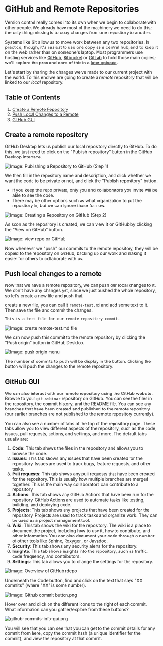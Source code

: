 # GitHub and Remote Repositories

Version control really comes into its own when we begin to collaborate with
other people.  We already have most of the machinery we need to do this; the
only thing missing is to copy changes from one repository to another.

Systems like Git allow us to move work between any two repositories.  In
practice, though, it's easiest to use one copy as a central hub, and to keep it
on the web rather than on someone's laptop.  Most programmers use hosting
services like [GitHub](https://github.com), [Bitbucket](https://bitbucket.org) or
[GitLab](https://gitlab.com/) to hold those main copies; we'll explore the pros
and cons of this in a [later episode](15-hosting).

Let's start by sharing the changes we've made to our current project with the
world. To this end we are going to create a *remote* repository that will be linked to our *local* repository.

## Table of Contents

1. [Create a Remote Repository](#create-a-remote-repository)
2. [Push Local Changes to a Remote](#push-local-changes-to-a-remote)
3. [GitHub GUI](#github-gui)

## Create a remote repository

GitHub Desktop lets us publish our local repository directly to GitHub. To do this, we just need to click on the "Publish repository" button in the GitHub Desktop interface.

![Image: Publishing a Repository to GitHub (Step 1)](fig/github-desktop-publish-repo.png)

We then fill in the repository name and description, and click whether we want the code to be private or not, and click the "Publish repository" button.
    
- if you keep the repo private, only you and collaborators you invite will be able to see the code.
- There may be other options such as what organization to put the repository in, but we can ignore those for now.

![Image: Creating a Repository on GitHub (Step 2)](fig/github-desktop-publish-repo-create.png)

As soon as the repository is created, we can view it on GitHub by clicking the "View on GitHub" button.

![Image: view repo on GitHub](fig/view-on-github.png)

Now whenever we "push" our commits to the remote repository, they will be copied to the repository on GitHub, backing up our work and making it easier for others to collaborate with us.

## Push local changes to a remote

Now that we have a remote repository, we can push our local changes to it. We don't have any changes yet, since we just pushed the whole repository, so let's create a new file and push that.

create a new file, you can call it `remote-test.md` and add some text to it.  Then save the file and commit the changes.

```
This is a test file for our remote repository commit.
```

![Image: create remote-test.md file](fig/create-remote-test-md.png)

We can now push this commit to the remote repository by clicking the "Push origin" button in GitHub Desktop. 

![Image: push origin menu](fig/push-origin.png)

The number of commits to push will be display in the button.  Clicking the button will push the changes to the remote repository.

## GitHub GUI

We can also interact with our remote repository using the GitHub website. Browse to your `git-webinar` repository on GitHub. You can see the files in the repository, the commit history, and the README file. You can see any branches that have been created and published to the remote repository (our earlier branches are not published to the remote repository currently).

You can also see a number of tabs at the top of the repository page. These tabs allow you to view different aspects of the repository, such as the code, issues, pull requests, actions, and settings, and more. The default tabs usually are:

1. **Code**: This tab shows the files in the repository and allows you to browse the code.
2. **Issues**: This tab shows any issues that have been created for the repository. Issues are used to track bugs, feature requests, and other tasks.
3. **Pull requests**: This tab shows any pull requests that have been created for the repository. This is usually how multiple branches are merged together. This is the main way collaborators can contribute to a repository.
4. **Actions**: This tab shows any GitHub Actions that have been run for the repository. GitHub Actions are used to automate tasks like testing, building, and deploying code.
5. **Projects**: This tab shows any projects that have been created for the repository. Projects are used to track tasks and organize work. They can be used as a project management tool.
6. **Wiki**: This tab shows the wiki for the repository. The wiki is a place to document the project, including how to use it, how to contribute, and other information. You can also document your code through a number of other tools like Sphinx, Roxygen, or Javadoc.
7. **Security**: This tab shows any security alerts for the repository.
8. **Insights**: This tab shows insights into the repository, such as traffic, code frequency, and contributors.
9. **Settings**: This tab allows you to change the settings for the repository.

![Image: Overview of GitHub rdepo](fig/github-repo-overview.png)

Underneath the Code button, find and click on the text that says "XX commits" (where "XX" is some number).

![Image: Github commit button.png](fig/github-commit-button.png)

Hover over and click on the different icons to the right of each commit.
What information can you gather/explore from these buttons?

![github-commits-info-gui.png](fig/github-commits-info-gui.png)

You will see that you can see that you can get to the commit details for any commit from here, copy the commit hash (a unique identifier for the commit), and view the repository at that commit.
